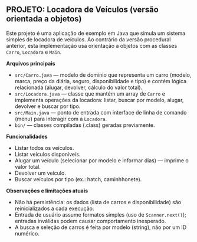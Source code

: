 ## PROJETO: Locadora de Veículos (versão orientada a objetos)

Este projeto é uma aplicação de exemplo em Java que simula um sistema simples de locadora de veículos. Ao contrário da versão procedural anterior, esta implementação usa orientação a objetos com as classes `Carro`, `Locadora` e `Main`.

**Arquivos principais**

- `src/Carro.java` — modelo de domínio que representa um carro (modelo, marca, preço da diária, seguro, disponibilidade e tipo) e contém lógica relacionada (alugar, devolver, cálculo do valor total).
- `src/Locadora.java` — classe que mantém um array de `Carro` e implementa operações da locadora: listar, buscar por modelo, alugar, devolver e buscar por tipo.
- `src/Main.java` — ponto de entrada com interface de linha de comando (menu) para interagir com a `Locadora`.
- `bin/` — classes compiladas (.class) geradas previamente.

**Funcionalidades**

- Listar todos os veículos.
- Listar veículos disponíveis.
- Alugar um veículo (selecionar por modelo e informar dias) — imprime o valor total.
- Devolver um veículo.
- Buscar veículos por tipo (ex.: hatch, caminhhonete).

**Observações e limitações atuais**

- Não há persistência: os dados (lista de carros e disponibilidade) são reinicializados a cada execução.
- Entrada de usuário assume formatos simples (uso de `Scanner.next()`); entradas inválidas podem causar comportamento inesperado.
- A busca e seleção de carros é feita por modelo (string), não por um ID numérico.
